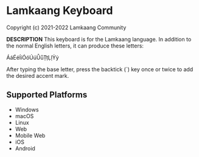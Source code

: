 Lamkaang Keyboard
=====================

Copyright (c) 2021-2022 Lamkaang Community


__DESCRIPTION__
This keyboard is for the Lamkaang language. In addition to the normal English letters, it can produce these letters:

ÁáÉéÍíÓóÚúŮůṬṭḶḷẎẏ

After typing the base letter, press the backtick (`) key once or twice to add the desired accent mark.

Supported Platforms
-------------------
 * Windows
 * macOS
 * Linux
 * Web
 * Mobile Web
 * iOS
 * Android


 
